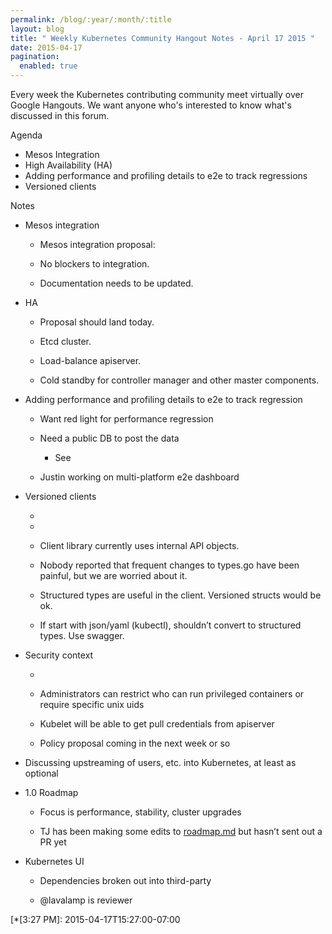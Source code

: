 ```yaml
---
permalink: /blog/:year/:month/:title
layout: blog
title: " Weekly Kubernetes Community Hangout Notes - April 17 2015 "
date: 2015-04-17
pagination:
  enabled: true
---
```

Every week the Kubernetes contributing community meet virtually over Google Hangouts. We want anyone who's interested to know what's discussed in this forum.  

Agenda  

* Mesos Integration
* High Availability (HA)
* Adding performance and profiling details to e2e to track regressions
* Versioned clients

Notes  


* Mesos integration

    * Mesos integration proposal:

    * No blockers to integration.

    * Documentation needs to be updated.
* HA

    * Proposal should land today.

    * Etcd cluster.

    * Load-balance apiserver.

    * Cold standby for controller manager and other master components.
* Adding performance and profiling details to e2e to track regression

    * Want red light for performance regression

    * Need a public DB to post the data

        * See

    * Justin working on multi-platform e2e dashboard
* Versioned clients

    *

    *

    * Client library currently uses internal API objects.

    * Nobody reported that frequent changes to types.go have been painful, but we are worried about it.

    * Structured types are useful in the client. Versioned structs would be ok.

    * If start with json/yaml (kubectl), shouldn’t convert to structured types. Use swagger.
* Security context

    *

    * Administrators can restrict who can run privileged containers or require specific unix uids

    * Kubelet will be able to get pull credentials from apiserver

    * Policy proposal coming in the next week or so
* Discussing upstreaming of users, etc. into Kubernetes, at least as optional
* 1.0 Roadmap

    * Focus is performance, stability, cluster upgrades

    * TJ has been making some edits to [roadmap.md][4] but hasn’t sent out a PR yet
* Kubernetes UI

    * Dependencies broken out into third-party

    * @lavalamp is reviewer


[1]: http://kubernetes.io/images/nav_logo.svg
[2]: http://kubernetes.io/docs/
[3]: http://blog.kubernetes.io/
[4]: https://github.com/GoogleCloudPlatform/kubernetes/blob/master/docs/roadmap.md
[5]: http://blog.kubernetes.io/2015/04/weekly-kubernetes-community-hangout_17.html "permanent link"
[6]: https://resources.blogblog.com/img/icon18_edit_allbkg.gif
[7]: https://www.blogger.com/post-edit.g?blogID=112706738355446097&postID=630924463010638300&from=pencil "Edit Post"
[8]: https://www.blogger.com/share-post.g?blogID=112706738355446097&postID=630924463010638300&target=email "Email This"
[9]: https://www.blogger.com/share-post.g?blogID=112706738355446097&postID=630924463010638300&target=blog "BlogThis!"
[10]: https://www.blogger.com/share-post.g?blogID=112706738355446097&postID=630924463010638300&target=twitter "Share to Twitter"
[11]: https://www.blogger.com/share-post.g?blogID=112706738355446097&postID=630924463010638300&target=facebook "Share to Facebook"
[12]: https://www.blogger.com/share-post.g?blogID=112706738355446097&postID=630924463010638300&target=pinterest "Share to Pinterest"
[13]: http://blog.kubernetes.io/search/label/community%20meetings
[14]: http://blog.kubernetes.io/search/label/containers
[15]: http://blog.kubernetes.io/search/label/docker
[16]: http://blog.kubernetes.io/search/label/k8s
[17]: http://blog.kubernetes.io/search/label/kubernetes
[18]: http://blog.kubernetes.io/search/label/open%20source
[19]: http://blog.kubernetes.io/2015/04/kubernetes-and-mesosphere-dcos.html "Newer Post"
[20]: http://blog.kubernetes.io/2015/04/introducing-kubernetes-v1beta3.html "Older Post"
[21]: http://blog.kubernetes.io/feeds/630924463010638300/comments/default
[22]: https://img2.blogblog.com/img/widgets/arrow_dropdown.gif
[23]: https://img1.blogblog.com/img/icon_feed12.png
[24]: https://img1.blogblog.com/img/widgets/subscribe-netvibes.png
[25]: https://www.netvibes.com/subscribe.php?url=http%3A%2F%2Fblog.kubernetes.io%2Ffeeds%2Fposts%2Fdefault
[26]: https://img1.blogblog.com/img/widgets/subscribe-yahoo.png
[27]: https://add.my.yahoo.com/content?url=http%3A%2F%2Fblog.kubernetes.io%2Ffeeds%2Fposts%2Fdefault
[28]: http://blog.kubernetes.io/feeds/posts/default
[29]: https://www.netvibes.com/subscribe.php?url=http%3A%2F%2Fblog.kubernetes.io%2Ffeeds%2F630924463010638300%2Fcomments%2Fdefault
[30]: https://add.my.yahoo.com/content?url=http%3A%2F%2Fblog.kubernetes.io%2Ffeeds%2F630924463010638300%2Fcomments%2Fdefault
[31]: https://resources.blogblog.com/img/icon18_wrench_allbkg.png
[32]: //www.blogger.com/rearrange?blogID=112706738355446097&widgetType=Subscribe&widgetId=Subscribe1&action=editWidget§ionId=sidebar-right-1 "Edit"
[33]: https://twitter.com/kubernetesio
[34]: https://github.com/kubernetes/kubernetes
[35]: http://slack.k8s.io/
[36]: http://stackoverflow.com/questions/tagged/kubernetes
[37]: http://get.k8s.io/
[38]: //www.blogger.com/rearrange?blogID=112706738355446097&widgetType=HTML&widgetId=HTML2&action=editWidget§ionId=sidebar-right-1 "Edit"
[39]: javascript:void(0)
[40]: http://blog.kubernetes.io/2018/
[41]: http://blog.kubernetes.io/2018/01/
[42]: http://blog.kubernetes.io/2017/
[43]: http://blog.kubernetes.io/2017/12/
[44]: http://blog.kubernetes.io/2017/11/
[45]: http://blog.kubernetes.io/2017/10/
[46]: http://blog.kubernetes.io/2017/09/
[47]: http://blog.kubernetes.io/2017/08/
[48]: http://blog.kubernetes.io/2017/07/
[49]: http://blog.kubernetes.io/2017/06/
[50]: http://blog.kubernetes.io/2017/05/
[51]: http://blog.kubernetes.io/2017/04/
[52]: http://blog.kubernetes.io/2017/03/
[53]: http://blog.kubernetes.io/2017/02/
[54]: http://blog.kubernetes.io/2017/01/
[55]: http://blog.kubernetes.io/2016/
[56]: http://blog.kubernetes.io/2016/12/
[57]: http://blog.kubernetes.io/2016/11/
[58]: http://blog.kubernetes.io/2016/10/
[59]: http://blog.kubernetes.io/2016/09/
[60]: http://blog.kubernetes.io/2016/08/
[61]: http://blog.kubernetes.io/2016/07/
[62]: http://blog.kubernetes.io/2016/06/
[63]: http://blog.kubernetes.io/2016/05/
[64]: http://blog.kubernetes.io/2016/04/
[65]: http://blog.kubernetes.io/2016/03/
[66]: http://blog.kubernetes.io/2016/02/
[67]: http://blog.kubernetes.io/2016/01/
[68]: http://blog.kubernetes.io/2015/
[69]: http://blog.kubernetes.io/2015/12/
[70]: http://blog.kubernetes.io/2015/11/
[71]: http://blog.kubernetes.io/2015/10/
[72]: http://blog.kubernetes.io/2015/09/
[73]: http://blog.kubernetes.io/2015/08/
[74]: http://blog.kubernetes.io/2015/07/
[75]: http://blog.kubernetes.io/2015/06/
[76]: http://blog.kubernetes.io/2015/05/
[77]: http://blog.kubernetes.io/2015/04/
[78]: http://blog.kubernetes.io/2015/04/weekly-kubernetes-community-hangout_29.html
[79]: http://blog.kubernetes.io/2015/04/borg-predecessor-to-kubernetes.html
[80]: http://blog.kubernetes.io/2015/04/kubernetes-and-mesosphere-dcos.html
[81]: http://blog.kubernetes.io/2015/04/weekly-kubernetes-community-hangout_17.html
[82]: http://blog.kubernetes.io/2015/04/introducing-kubernetes-v1beta3.html
[83]: http://blog.kubernetes.io/2015/04/kubernetes-release-0150.html
[84]: http://blog.kubernetes.io/2015/04/weekly-kubernetes-community-hangout_11.html
[85]: http://blog.kubernetes.io/2015/04/faster-than-speeding-latte.html
[86]: http://blog.kubernetes.io/2015/04/weekly-kubernetes-community-hangout.html
[87]: http://blog.kubernetes.io/2015/03/
[88]: //www.blogger.com/rearrange?blogID=112706738355446097&widgetType=BlogArchive&widgetId=BlogArchive1&action=editWidget§ionId=sidebar-right-1 "Edit"
[89]: //www.blogger.com/rearrange?blogID=112706738355446097&widgetType=HTML&widgetId=HTML1&action=editWidget§ionId=sidebar-right-1 "Edit"
[90]: https://www.blogger.com
[91]: //www.blogger.com/rearrange?blogID=112706738355446097&widgetType=Attribution&widgetId=Attribution1&action=editWidget§ionId=footer-3 "Edit"

  [*[3:27 PM]: 2015-04-17T15:27:00-07:00
